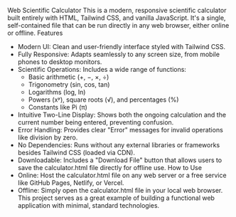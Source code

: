 Web Scientific Calculator
This is a modern, responsive scientific calculator built entirely with HTML, Tailwind CSS, and vanilla JavaScript. It's a single, self-contained file that can be run directly in any web browser, either online or offline.
Features
 * Modern UI: Clean and user-friendly interface styled with Tailwind CSS.
 * Fully Responsive: Adapts seamlessly to any screen size, from mobile phones to desktop monitors.
 * Scientific Operations: Includes a wide range of functions:
   * Basic arithmetic (+, −, ×, ÷)
   * Trigonometry (sin, cos, tan)
   * Logarithms (log, ln)
   * Powers (xʸ), square roots (√), and percentages (%)
   * Constants like Pi (π)
 * Intuitive Two-Line Display: Shows both the ongoing calculation and the current number being entered, preventing confusion.
 * Error Handling: Provides clear "Error" messages for invalid operations like division by zero.
 * No Dependencies: Runs without any external libraries or frameworks besides Tailwind CSS (loaded via CDN).
 * Downloadable: Includes a "Download File" button that allows users to save the calculator.html file directly for offline use.
How to Use
 * Online: Host the calculator.html file on any web server or a free service like GitHub Pages, Netlify, or Vercel.
 * Offline: Simply open the calculator.html file in your local web browser.
This project serves as a great example of building a functional web application with minimal, standard technologies.
